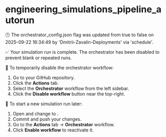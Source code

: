 # engineering_simulations_pipeline_autorun

🕒 The orchestrator_config.json flag was updated from true to false on 2025-09-22 16:34:49 by 'Dmitrii-Zavalin-Deployments' via 'schedule'.

✅ Your simulation run is complete. The orchestrator has been disabled to prevent blank or repeated runs.

🛑 To temporarily disable the orchestrator workflow:
1. Go to your GitHub repository.
2. Click the **Actions** tab.
3. Select the **Orchestrator** workflow from the left sidebar.
4. Click the **Disable workflow** button near the top-right.

🔄 To start a new simulation run later:
1. Open  and change  to .
2. Commit and push your changes.
3. Go to the **Actions** tab → **Orchestrator** workflow.
4. Click **Enable workflow** to reactivate it.
